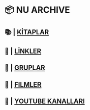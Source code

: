 # 📦 NU ARCHIVE
## 📚 | [KİTAPLAR](archive/books.md)
## 🔗 | [LİNKLER](archive/links.md)
## 👥 | [GRUPLAR](archive/groups.md)
## 🍿 | [FILMLER](archive/movies.md)
## 🎥 | [YOUTUBE KANALLARI](archive/youtubeC.md)